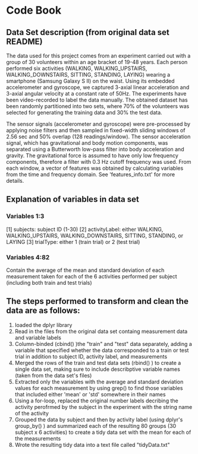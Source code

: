 # Code Book
## Data Set description (from original data set README)
The data used for this project comes from an experiment carried out with a group of 30 volunteers within an age bracket of 19-48 years. Each person performed six activities (WALKING, WALKING_UPSTAIRS, WALKING_DOWNSTAIRS, SITTING, STANDING, LAYING) wearing a smartphone (Samsung Galaxy S II) on the waist. Using its embedded accelerometer and gyroscope, we captured 3-axial linear acceleration and 3-axial angular velocity at a constant rate of 50Hz. The experiments have been video-recorded to label the data manually. The obtained dataset has been randomly partitioned into two sets, where 70% of the volunteers was selected for generating the training data and 30% the test data. 

The sensor signals (accelerometer and gyroscope) were pre-processed by applying noise filters and then sampled in fixed-width sliding windows of 2.56 sec and 50% overlap (128 readings/window). The sensor acceleration signal, which has gravitational and body motion components, was separated using a Butterworth low-pass filter into body acceleration and gravity. The gravitational force is assumed to have only low frequency components, therefore a filter with 0.3 Hz cutoff frequency was used. From each window, a vector of features was obtained by calculating variables from the time and frequency domain. See 'features_info.txt' for more details.


## Explanation of variables in data set
### Variables 1:3
[1] subjects: subject ID (1-30)
[2] activityLabel: either WALKING, WALKING_UPSTAIRS, WALKING_DOWNSTAIRS, SITTING, STANDING, or LAYING
[3] trialType: either 1 (train trial) or 2 (test trial)

### Variables 4:82
Contain the average of the mean and standard deviation of each measurement taken for each of the 6 activities performed per subject (including both train and test trials)


## The steps performed to transform and clean the data are as follows:
1. loaded the dplyr library
2. Read in the files from the original data set containg measurement data and variable labels
3. Column-binded (cbind() )the "train" and "test" data separately, adding a variable that specified whether the data corresponded to a train or test trial in addition to subject ID, activity label, and measurements
4. Merged the rows of the train and test data sets (rbind() ) to create a single data set, making sure to include describptive variable names (taken from the data set's files)
5. Extracted only the variables with the average and standard deviation values for each measurement by using grep() to find those variables that included either 'mean' or 'std' somewhere in their names
6. Using a for-loop, replaced the original number labels decribing the activity perofrmed by the subject in the experiment with the string name of the activity 
7. Grouped the data by subject and then by activity label (using dplyr's group_by() ) and summarized each of the resulting 80 groups (30 subject x 6 activities) to create a tidy data set with the mean for each of the measurements 
8. Wrote the resulting tidy data into a text file called "tidyData.txt"



